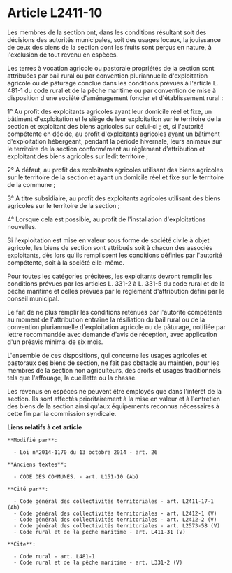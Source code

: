 # Article L2411-10

Les membres de la section ont, dans les conditions résultant soit des décisions des autorités municipales, soit des usages
locaux, la jouissance de ceux des biens de la section dont les fruits sont perçus en nature, à l'exclusion de tout revenu en
espèces. 

Les terres à vocation agricole ou pastorale propriétés de la section sont attribuées par bail rural ou par convention
pluriannuelle d'exploitation agricole ou de pâturage conclue dans les conditions prévues à l'article L. 481-1 du code rural
et de la pêche maritime ou par convention de mise à disposition d'une société d'aménagement foncier et d'établissement
rural : 

1° Au profit des exploitants agricoles ayant leur domicile réel et fixe, un bâtiment d'exploitation et le siège de leur
exploitation sur le territoire de la section et exploitant des biens agricoles sur celui-ci ; et, si l'autorité compétente en
décide, au profit d'exploitants agricoles ayant un bâtiment d'exploitation hébergeant, pendant la période hivernale, leurs
animaux sur le territoire de la section conformément au règlement d'attribution et exploitant des biens agricoles sur ledit
territoire ; 

2° A défaut, au profit des exploitants agricoles utilisant des biens agricoles sur le territoire de la section et ayant un
domicile réel et fixe sur le territoire de la commune ; 

3° A titre subsidiaire, au profit des exploitants agricoles utilisant des biens agricoles sur le territoire de la section ; 

4° Lorsque cela est possible, au profit de l'installation d'exploitations nouvelles. 

Si l'exploitation est mise en valeur sous forme de société civile à objet agricole, les biens de section sont attribués soit
à chacun des associés exploitants, dès lors qu'ils remplissent les conditions définies par l'autorité compétente, soit à la
société elle-même. 

Pour toutes les catégories précitées, les exploitants devront remplir les conditions prévues par les articles L. 331-2 à L.
331-5 du code rural et de la pêche maritime et celles prévues par le règlement d'attribution défini par le conseil
municipal. 

Le fait de ne plus remplir les conditions retenues par l'autorité compétente au moment de l'attribution entraîne la
résiliation du bail rural ou de la convention pluriannuelle d'exploitation agricole ou de pâturage, notifiée par lettre
recommandée avec demande d'avis de réception, avec application d'un préavis minimal de six mois. 

L'ensemble de ces dispositions, qui concerne les usages agricoles et pastoraux des biens de section, ne fait pas obstacle au
maintien, pour les membres de la section non agriculteurs, des droits et usages traditionnels tels que l'affouage, la
cueillette ou la chasse. 

Les revenus en espèces ne peuvent être employés que dans l'intérêt de la section. Ils sont affectés prioritairement à la mise
en valeur et à l'entretien des biens de la section ainsi qu'aux équipements reconnus nécessaires à cette fin par la
commission syndicale.

**Liens relatifs à cet article**

	**Modifié par**:

	  - Loi n°2014-1170 du 13 octobre 2014 - art. 26

	**Anciens textes**:

	  - CODE DES COMMUNES. - art. L151-10 (Ab)

	**Cité par**:

	  - Code général des collectivités territoriales - art. L2411-17-1 (Ab)
	  - Code général des collectivités territoriales - art. L2412-1 (V)
	  - Code général des collectivités territoriales - art. L2412-2 (V)
	  - Code général des collectivités territoriales - art. L2573-58 (V)
	  - Code rural et de la pêche maritime - art. L411-31 (V)

	**Cite**:

	  - Code rural - art. L481-1
	  - Code rural et de la pêche maritime - art. L331-2 (V)
